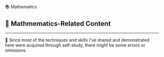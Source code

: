 📚 Mathematics

## 🔗 Mathmematics-Related Content

---

📍 Since most of the techniques and skills I've shared and demonstrated here were acquired through self-study, there might be some errors or omissions.